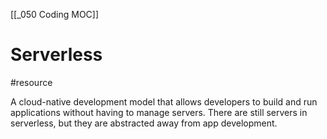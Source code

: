 [[_050 Coding MOC]]

# Serverless
#resource 

A cloud-native development model that allows developers to build and run applications without having to manage servers. There are still servers in serverless, but they are abstracted away from app development.
